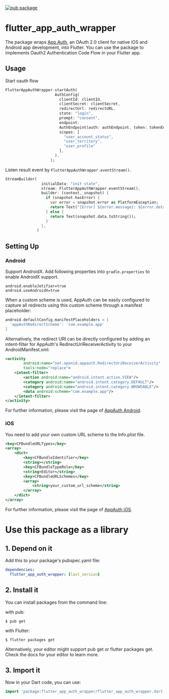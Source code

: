[![pub package](https://img.shields.io/pub/v/flutter_app_auth_wrapper.svg)](https://pub.dev/packages/flutter_app_auth_wrapper)
# flutter_app_auth_wrapper

The package wraps [App Auth](https://appauth.io), an OAuth 2.0 client for native
iOS and Android app development, into Flutter. You can use the package to
implements Oauth2 Authentication Code Flow in your Flutter app.

## Usage

Start oauth flow

```dart
FlutterAppAuthWrapper.startAuth(
                      AuthConfig(
                        clientId: clientId,
                        clientSecret: clientSecret,
                        redirectUrl: redirectURL,
                        state: "login",
                        prompt: "consent",
                        endpoint: 
                        AuthEndpoint(auth: authEndpoint, token: tokenEndpoint),
                        scopes: [
                          "user_account_status",
                          "user_territory",
                          "user_profile"
                        ],
                      ),
                    );
```

Listen result event by `FlutterAppAuthWrapper.eventStream()`.

```dart
StreamBuilder(
                initialData: "init state",
                stream: FlutterAppAuthWrapper.eventStream(),
                builder: (context, snapshot) {
                  if (snapshot.hasError) {
                    var error = snapshot.error as PlatformException;
                    return Text("[Error] ${error.message}: ${error.details}");
                  } else {
                    return Text(snapshot.data.toString());
                  }
                },
              )
```

## Setting Up

### Android

Support AndroidX.
Add following properties into `gradle.properties` to enable AndroidX support.
```properties
android.enableJetifier=true
android.useAndroidX=true
```

When a custom scheme is used, AppAuth can be easily configured to capture all redirects using this custom scheme through a manifest placeholder:
```groovy
android.defaultConfig.manifestPlaceholders = [
  'appAuthRedirectScheme': 'com.example.app'
]
```

Alternatively, the redirect URI can be directly configured by adding an intent-filter for AppAuth's RedirectUriReceiverActivity to your AndroidManifest.xml:
```xml
<activity
        android:name="net.openid.appauth.RedirectUriReceiverActivity"
        tools:node="replace">
    <intent-filter>
        <action android:name="android.intent.action.VIEW"/>
        <category android:name="android.intent.category.DEFAULT"/>
        <category android:name="android.intent.category.BROWSABLE"/>
        <data android:scheme="com.example.app"/>
    </intent-filter>
</activity>
```

For further information, please visit the page of [AppAuth Android](https://github.com/openid/AppAuth-Android).

### iOS

You need to add your own custom URL scheme to the Info.plist file.

```xml
<key>CFBundleURLTypes</key>
<array>
    <dict>
        <key>CFBundleIdentifier</key>
        <string></string>
        <key>CFBundleTypeRole</key>
        <string>Editor</string>
        <key>CFBundleURLSchemes</key>
        <array>
            <string>your_custom_url_scheme</string>
        </array>
    </dict>
</array>
```

For further information, please visit the page of [AppAuth iOS](https://github.com/openid/AppAuth-iOS).

# Use this package as a library
## 1. Depend on it
Add this to your package's pubspec.yaml file:

```yaml
dependencies:
  flutter_app_auth_wrapper: {last_version}
```

## 2. Install it
You can install packages from the command line:

with pub:

```console
$ pub get
```
with Flutter:

```console
$ flutter packages get
```
Alternatively, your editor might support pub get or flutter packages get. Check the docs for your editor to learn more.

## 3. Import it
Now in your Dart code, you can use:

```dart
import 'package:flutter_app_auth_wrapper/flutter_app_auth_wrapper.dart';
```
